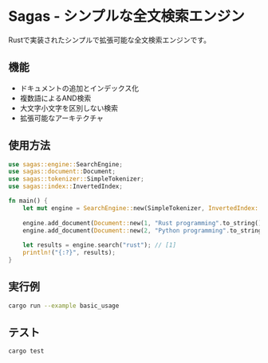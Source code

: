 # Sagas - シンプルな全文検索エンジン

Rustで実装されたシンプルで拡張可能な全文検索エンジンです。

## 機能

- ドキュメントの追加とインデックス化
- 複数語によるAND検索
- 大文字小文字を区別しない検索
- 拡張可能なアーキテクチャ

## 使用方法

```rust
use sagas::engine::SearchEngine;
use sagas::document::Document;
use sagas::tokenizer::SimpleTokenizer;
use sagas::index::InvertedIndex;

fn main() {
    let mut engine = SearchEngine::new(SimpleTokenizer, InvertedIndex::default());
    
    engine.add_document(Document::new(1, "Rust programming".to_string()));
    engine.add_document(Document::new(2, "Python programming".to_string()));
    
    let results = engine.search("rust"); // [1]
    println!("{:?}", results);
}
```

## 実行例

```bash
cargo run --example basic_usage
```

## テスト

```bash
cargo test
```